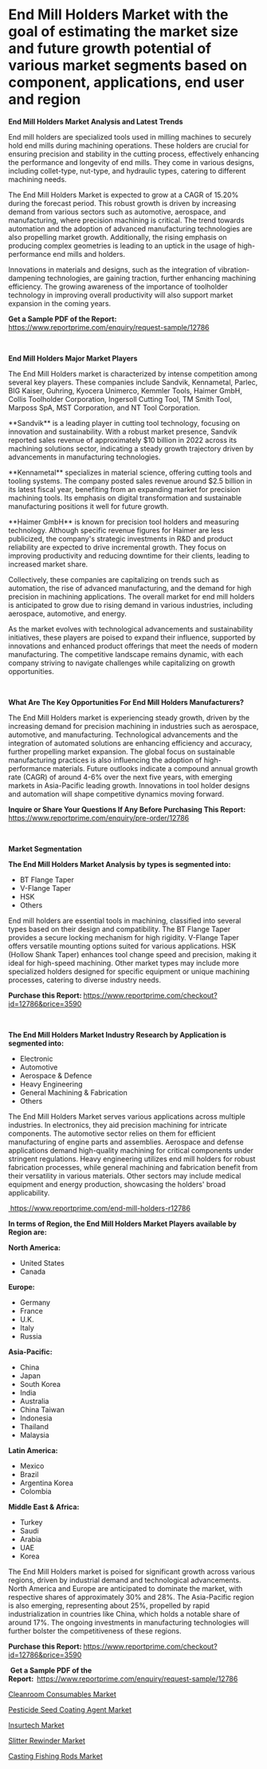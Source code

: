 <p><h1>End Mill Holders Market with the goal of estimating the market size and future growth potential of various market segments based on component, applications, end user and region</h1></p><p><strong>End Mill Holders Market Analysis and Latest Trends</strong></p>
<p><p>End mill holders are specialized tools used in milling machines to securely hold end mills during machining operations. These holders are crucial for ensuring precision and stability in the cutting process, effectively enhancing the performance and longevity of end mills. They come in various designs, including collet-type, nut-type, and hydraulic types, catering to different machining needs.</p><p>The End Mill Holders Market is expected to grow at a CAGR of 15.20% during the forecast period. This robust growth is driven by increasing demand from various sectors such as automotive, aerospace, and manufacturing, where precision machining is critical. The trend towards automation and the adoption of advanced manufacturing technologies are also propelling market growth. Additionally, the rising emphasis on producing complex geometries is leading to an uptick in the usage of high-performance end mills and holders. </p><p>Innovations in materials and designs, such as the integration of vibration-dampening technologies, are gaining traction, further enhancing machining efficiency. The growing awareness of the importance of toolholder technology in improving overall productivity will also support market expansion in the coming years.</p></p>
<p><strong>Get a Sample PDF of the Report:&nbsp;</strong> <a href="https://www.reportprime.com/enquiry/request-sample/12786">https://www.reportprime.com/enquiry/request-sample/12786</a></p>
<p>&nbsp;</p>
<p><strong>End Mill Holders Major Market Players</strong></p>
<p><p>The End Mill Holders market is characterized by intense competition among several key players. These companies include Sandvik, Kennametal, Parlec, BIG Kaiser, Guhring, Kyocera Unimerco, Kemmler Tools, Haimer GmbH, Collis Toolholder Corporation, Ingersoll Cutting Tool, TM Smith Tool, Marposs SpA, MST Corporation, and NT Tool Corporation.</p><p>**Sandvik** is a leading player in cutting tool technology, focusing on innovation and sustainability. With a robust market presence, Sandvik reported sales revenue of approximately $10 billion in 2022 across its machining solutions sector, indicating a steady growth trajectory driven by advancements in manufacturing technologies.</p><p>**Kennametal** specializes in material science, offering cutting tools and tooling systems. The company posted sales revenue around $2.5 billion in its latest fiscal year, benefiting from an expanding market for precision machining tools. Its emphasis on digital transformation and sustainable manufacturing positions it well for future growth.</p><p>**Haimer GmbH** is known for precision tool holders and measuring technology. Although specific revenue figures for Haimer are less publicized, the company's strategic investments in R&D and product reliability are expected to drive incremental growth. They focus on improving productivity and reducing downtime for their clients, leading to increased market share.</p><p>Collectively, these companies are capitalizing on trends such as automation, the rise of advanced manufacturing, and the demand for high precision in machining applications. The overall market for end mill holders is anticipated to grow due to rising demand in various industries, including aerospace, automotive, and energy.</p><p>As the market evolves with technological advancements and sustainability initiatives, these players are poised to expand their influence, supported by innovations and enhanced product offerings that meet the needs of modern manufacturing. The competitive landscape remains dynamic, with each company striving to navigate challenges while capitalizing on growth opportunities.</p></p>
<p>&nbsp;</p>
<p><strong>What Are The Key Opportunities For End Mill Holders Manufacturers?</strong></p>
<p><p>The End Mill Holders market is experiencing steady growth, driven by the increasing demand for precision machining in industries such as aerospace, automotive, and manufacturing. Technological advancements and the integration of automated solutions are enhancing efficiency and accuracy, further propelling market expansion. The global focus on sustainable manufacturing practices is also influencing the adoption of high-performance materials. Future outlooks indicate a compound annual growth rate (CAGR) of around 4-6% over the next five years, with emerging markets in Asia-Pacific leading growth. Innovations in tool holder designs and automation will shape competitive dynamics moving forward.</p></p>
<p><strong>Inquire or Share Your Questions If Any Before Purchasing This Report:</strong> <a href="https://www.reportprime.com/enquiry/pre-order/12786">https://www.reportprime.com/enquiry/pre-order/12786</a></p>
<p>&nbsp;</p>
<p><strong>Market Segmentation</strong></p>
<p><strong>The End Mill Holders Market Analysis by types is segmented into:</strong></p>
<p><ul><li>BT Flange Taper</li><li>V-Flange Taper</li><li>HSK</li><li>Others</li></ul></p>
<p><p>End mill holders are essential tools in machining, classified into several types based on their design and compatibility. The BT Flange Taper provides a secure locking mechanism for high rigidity. V-Flange Taper offers versatile mounting options suited for various applications. HSK (Hollow Shank Taper) enhances tool change speed and precision, making it ideal for high-speed machining. Other market types may include more specialized holders designed for specific equipment or unique machining processes, catering to diverse industry needs.</p></p>
<p><strong>Purchase this Report:&nbsp;</strong><a href="https://www.reportprime.com/checkout?id=12786&price=3590">https://www.reportprime.com/checkout?id=12786&price=3590</a></p>
<p>&nbsp;</p>
<p><strong>The End Mill Holders Market Industry Research by Application is segmented into:</strong></p>
<p><ul><li>Electronic</li><li>Automotive</li><li>Aerospace & Defence</li><li>Heavy Engineering</li><li>General Machining & Fabrication</li><li>Others</li></ul></p>
<p><p>The End Mill Holders Market serves various applications across multiple industries. In electronics, they aid precision machining for intricate components. The automotive sector relies on them for efficient manufacturing of engine parts and assemblies. Aerospace and defense applications demand high-quality machining for critical components under stringent regulations. Heavy engineering utilizes end mill holders for robust fabrication processes, while general machining and fabrication benefit from their versatility in various materials. Other sectors may include medical equipment and energy production, showcasing the holders' broad applicability.</p></p>
<p><a href="https://www.reportprime.com/end-mill-holders-r12786">&nbsp;https://www.reportprime.com/end-mill-holders-r12786</a></p>
<p><strong>In terms of Region, the End Mill Holders Market Players available by Region are:</strong></p>
<p>
    <p> <strong> North America: </strong>
        <ul>
            <li>United States</li>
            <li>Canada</li>
        </ul>
        </p> 
    <p> <strong> Europe: </strong>
        <ul>
            <li>Germany</li>
            <li>France</li>
            <li>U.K.</li>
            <li>Italy</li>
            <li>Russia</li>
        </ul>
        </p> 
    <p> <strong> Asia-Pacific: </strong>
        <ul>
            <li>China</li>
            <li>Japan</li>
            <li>South Korea</li>
            <li>India</li>
            <li>Australia</li>
            <li>China Taiwan</li>
            <li>Indonesia</li>
            <li>Thailand</li>
            <li>Malaysia</li>
        </ul>
        </p> 
    <p> <strong> Latin America: </strong>
        <ul>
            <li>Mexico</li>
            <li>Brazil</li>
            <li>Argentina Korea</li>
            <li>Colombia</li>
        </ul>
        </p> 
    <p> <strong> Middle East & Africa: </strong>
        <ul>
            <li>Turkey</li>
            <li>Saudi</li>
            <li>Arabia</li>
            <li>UAE</li>
            <li>Korea</li>
        </ul>
    </p>
    </p>
<p><p>The End Mill Holders market is poised for significant growth across various regions, driven by industrial demand and technological advancements. North America and Europe are anticipated to dominate the market, with respective shares of approximately 30% and 28%. The Asia-Pacific region is also emerging, representing about 25%, propelled by rapid industrialization in countries like China, which holds a notable share of around 17%. The ongoing investments in manufacturing technologies will further bolster the competitiveness of these regions.</p></p>
<p><strong>Purchase this Report: </strong><a href="https://www.reportprime.com/checkout?id=12786&price=3590">https://www.reportprime.com/checkout?id=12786&price=3590</a></p>
<p>&nbsp;<strong>Get a Sample PDF of the Report:&nbsp;&nbsp;</strong><a href="https://www.reportprime.com/enquiry/request-sample/12786">https://www.reportprime.com/enquiry/request-sample/12786</a></p>
<p><strong></strong></p>
<p><p><a href="https://medium.com/@kelleebernier1851/driving-factors-behind-the-cleanroom-consumables-market-trends-applications-and-regional-market-56cd0e84d33f">Cleanroom Consumables Market</a></p><p><a href="https://issuu.com/reportprime-2/docs/pesticide-seed-coating-agent-market_d03239f5c062db">Pesticide Seed Coating Agent Market</a></p><p><a href="https://www.linkedin.com/pulse/global-insurtech-market-focus-application-end-use-industry-40i5c?trackingId=hSc4eqtvRFqYshEv3wBPuA%3D%3D">Insurtech Market</a></p><p><a href="https://github.com/LaurenHoover80/Market-Research-Report-List-1/blob/main/slitter-rewinder-market.md">Slitter Rewinder Market</a></p><p><a href="https://medium.com/@sagorhossaincs33_80453/global-casting-fishing-rods-market-trends-and-innovations-a-forward-looking-analysis-2024-2031-fb61e6e8cbcc">Casting Fishing Rods Market</a></p></p>